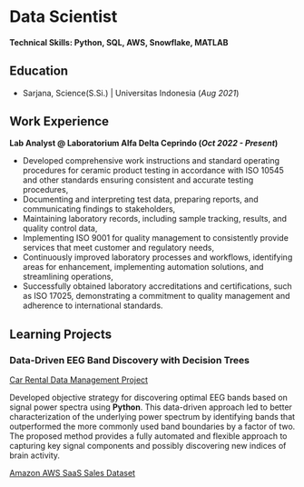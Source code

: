 # Data Scientist

#### Technical Skills: Python, SQL, AWS, Snowflake, MATLAB

## Education
- Sarjana, Science(S.Si.) | Universitas Indonesia (_Aug 2021_)		

## Work Experience
**Lab Analyst @ Laboratorium Alfa Delta Ceprindo (_Oct 2022 - Present_)**
- Developed comprehensive work instructions and standard operating procedures for ceramic product testing in accordance with ISO 10545 and other standards ensuring consistent and accurate testing procedures,
- Documenting and interpreting test data, preparing reports, and communicating findings to stakeholders,
- Maintaining laboratory records, including sample tracking, results, and quality control data,
- Implementing ISO 9001 for quality management to consistently provide services that meet customer and regulatory needs,
- Continuously improved laboratory processes and workflows, identifying areas for enhancement, implementing automation solutions, and streamlining operations,
- Successfully obtained laboratory accreditations and certifications, such as ISO 17025, demonstrating a commitment to quality management and adherence to international standards.


## Learning Projects
### Data-Driven EEG Band Discovery with Decision Trees
[Car Rental Data Management Project]([https://github.com/adamghozi/car-rental-data-management])

Developed objective strategy for discovering optimal EEG bands based on signal power spectra using **Python**. This data-driven approach led to better characterization of the underlying power spectrum by identifying bands that outperformed the more commonly used band boundaries by a factor of two. The proposed method provides a fully automated and flexible approach to capturing key signal components and possibly discovering new indices of brain activity.

[Amazon AWS SaaS Sales Dataset]([https://github.com/adamghozi/amazon-aws-saas-sales-dataset])
